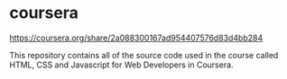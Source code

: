 # coursera
https://coursera.org/share/2a088300167ad954407576d83d4bb284

This repository contains all of the source code used in the course called HTML, CSS and Javascript for Web Developers in Coursera.

